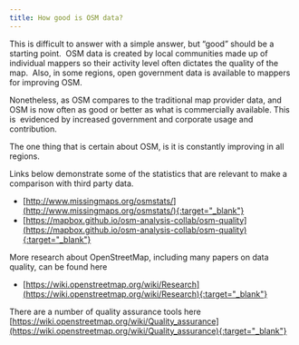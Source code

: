 ```yaml
---
title: How good is OSM data?
---
```


This is difficult to answer with a simple answer, but “good” should be a starting point.  OSM data is created by local communities made up of individual mappers so their activity level often dictates the quality of the map.  Also, in some regions, open government data is available to mappers for improving OSM.

Nonetheless, as OSM compares to the traditional map provider data, and OSM is now often as good or better as what is commercially available. This is  evidenced by increased government and corporate usage and contribution.

The one thing that is certain about OSM, is it is constantly improving in all regions.

Links below demonstrate some of the statistics that are relevant to make a comparison with third party data.

- [http://www.missingmaps.org/osmstats/](http://www.missingmaps.org/osmstats/){:target="_blank"}
- [https://mapbox.github.io/osm-analysis-collab/osm-quality](https://mapbox.github.io/osm-analysis-collab/osm-quality){:target="_blank"}

More research about OpenStreetMap, including many papers on data quality, can be found here
- [https://wiki.openstreetmap.org/wiki/Research](https://wiki.openstreetmap.org/wiki/Research){:target="_blank"}

There are a number of quality assurance tools here [https://wiki.openstreetmap.org/wiki/Quality_assurance](https://wiki.openstreetmap.org/wiki/Quality_assurance){:target="_blank"}
